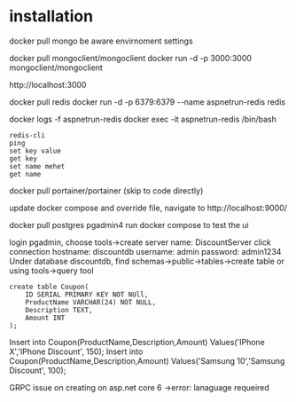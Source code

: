 # installation

docker pull mongo
be aware envirnoment settings

docker pull mongoclient/mongoclient
docker run -d -p 3000:3000 mongoclient/mongoclient

http://localhost:3000

docker pull redis
docker run -d -p 6379:6379 --name aspnetrun-redis redis

docker logs -f aspnetrun-redis
docker exec -it aspnetrun-redis /bin/bash

    redis-cli
    ping
    set key value
    get key
    set name mehet
    get name

docker pull portainer/portainer (skip to code directly)

update docker compose and override file, navigate to http://localhost:9000/

docker pull postgres
pgadmin4 run docker compose to test the ui


login pgadmin, choose tools->create server
    name: DiscountServer 
click connection 
    hostname: discountdb
    username: admin
    password: admin1234
Under database discountdb, find schemas->public->tables->create table
or using tools->query tool

    create table Coupon(
        ID SERIAL PRIMARY KEY NOT NUll,
        ProductName VARCHAR(24) NOT NULL,
        Description TEXT,
        Amount INT
    );

  Insert into Coupon(ProductName,Description,Amount)  Values('IPhone X','IPhone Discount', 150);
  Insert into Coupon(ProductName,Description,Amount)  Values('Samsung 10','Samsung Discount', 100);

  GRPC issue on creating on asp.net core 6 ->error: lanaguage requeired

  






